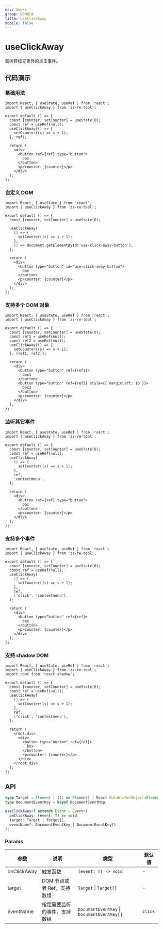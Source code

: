 ```yaml
---
nav: hooks
group: DOM相关
title: useClickAway
mobile: false
---
```

# useClickAway

监听目标元素外的点击事件。

## 代码演示

### 基础用法

```tsx
import React, { useState, useRef } from 'react';
import { useClickAway } from 'zz-re-tool';

export default () => {
  const [counter, setCounter] = useState(0);
  const ref = useRef(null);
  useClickAway(() => {
    setCounter((s) => s + 1);
  }, ref);

  return (
    <div>
      <button ref={ref} type="button">
        box
      </button>
      <p>counter: {counter}</p>
    </div>
  );
};
```

### 自定义 DOM

```tsx
import React, { useState } from 'react';
import { useClickAway } from 'zz-re-tool';

export default () => {
  const [counter, setCounter] = useState(0);

  useClickAway(
    () => {
      setCounter((s) => s + 1);
    },
    () => document.getElementById('use-click-away-button'),
  );

  return (
    <div>
      <button type="button" id="use-click-away-button">
        box
      </button>
      <p>counter: {counter}</p>
    </div>
  );
};
```

### 支持多个 DOM 对象

```tsx
import React, { useState, useRef } from 'react';
import { useClickAway } from 'zz-re-tool';

export default () => {
  const [counter, setCounter] = useState(0);
  const ref1 = useRef(null);
  const ref2 = useRef(null);
  useClickAway(() => {
    setCounter((s) => s + 1);
  }, [ref1, ref2]);

  return (
    <div>
      <button type="button" ref={ref1}>
        box1
      </button>
      <button type="button" ref={ref2} style={{ marginLeft: 16 }}>
        box2
      </button>
      <p>counter: {counter}</p>
    </div>
  );
};
```

### 监听其它事件

```tsx
import React, { useState, useRef } from 'react';
import { useClickAway } from 'zz-re-tool';

export default () => {
  const [counter, setCounter] = useState(0);
  const ref = useRef(null);
  useClickAway(
    () => {
      setCounter((s) => s + 1);
    },
    ref,
    'contextmenu',
  );

  return (
    <div>
      <button ref={ref} type="button">
        box
      </button>
      <p>counter: {counter}</p>
    </div>
  );
};
```

### 支持多个事件

```tsx
import React, { useState, useRef } from 'react';
import { useClickAway } from 'zz-re-tool';

export default () => {
  const [counter, setCounter] = useState(0);
  const ref = useRef(null);
  useClickAway(
    () => {
      setCounter((s) => s + 1);
    },
    ref,
    ['click', 'contextmenu'],
  );

  return (
    <div>
      <button type="button" ref={ref}>
        box
      </button>
      <p>counter: {counter}</p>
    </div>
  );
};
```
### 支持 shadow DOM

```tsx
import React, { useState, useRef } from 'react';
import { useClickAway } from 'zz-re-tool';
import root from 'react-shadow';

export default () => {
  const [counter, setCounter] = useState(0);
  const ref = useRef(null);
  useClickAway(
    () => {
      setCounter((s) => s + 1);
    },
    ref,
    ['click', 'contextmenu'],
  );

  return (
    <root.div>
      <div>
        <button type="button" ref={ref}>
          box
        </button>
        <p>counter: {counter}</p>
      </div>
    </root.div>
  );
};
```
## API

```typescript
type Target = Element | (() => Element) | React.MutableRefObject<Element>;
type DocumentEventKey = keyof DocumentEventMap;

useClickAway<T extends Event = Event>(
  onClickAway: (event: T) => void,
  target: Target | Target[],
  eventName?: DocumentEventKey | DocumentEventKey[]
);
```

### Params

| 参数        | 说明                         | 类型                                       | 默认值  |
| ----------- | ---------------------------- | ------------------------------------------ | ------- |
| onClickAway | 触发函数                     | `(event: T) => void`                       | -       |
| target      | DOM 节点或者 Ref，支持数组   | `Target` \| `Target[]`                     | -       |
| eventName   | 指定需要监听的事件，支持数组 | `DocumentEventKey` \| `DocumentEventKey[]` | `click` |
